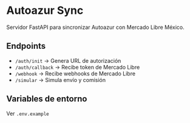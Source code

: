# Autoazur Sync

Servidor FastAPI para sincronizar Autoazur con Mercado Libre México.

## Endpoints
- `/auth/init` → Genera URL de autorización
- `/auth/callback` → Recibe token de Mercado Libre
- `/webhook` → Recibe webhooks de Mercado Libre
- `/simular` → Simula envío y comisión

## Variables de entorno
Ver `.env.example`